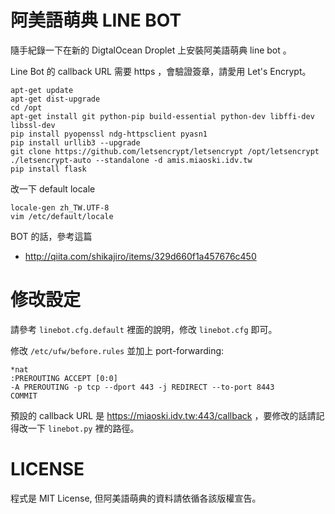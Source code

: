 阿美語萌典 LINE BOT
===================
隨手紀錄一下在新的 DigtalOcean Droplet 上安裝阿美語萌典 line bot 。

Line Bot 的 callback URL 需要 https ，會驗證簽章，請愛用 Let's Encrypt。

```
apt-get update
apt-get dist-upgrade
cd /opt
apt-get install git python-pip build-essential python-dev libffi-dev libssl-dev
pip install pyopenssl ndg-httpsclient pyasn1
pip install urllib3 --upgrade
git clone https://github.com/letsencrypt/letsencrypt /opt/letsencrypt
./letsencrypt-auto --standalone -d amis.miaoski.idv.tw
pip install flask
```

改一下 default locale 
```
locale-gen zh_TW.UTF-8
vim /etc/default/locale
```

BOT 的話，參考這篇
* http://qiita.com/shikajiro/items/329d660f1a457676c450


修改設定
========
請參考 `linebot.cfg.default` 裡面的說明，修改 `linebot.cfg` 即可。

修改 `/etc/ufw/before.rules` 並加上 port-forwarding:
```
*nat
:PREROUTING ACCEPT [0:0]
-A PREROUTING -p tcp --dport 443 -j REDIRECT --to-port 8443 
COMMIT
```

預設的 callback URL 是 https://miaoski.idv.tw:443/callback ，要修改的話請記得改一下 `linebot.py` 裡的路徑。


LICENSE
=======
程式是 MIT License, 但阿美語萌典的資料請依循各該版權宣告。
